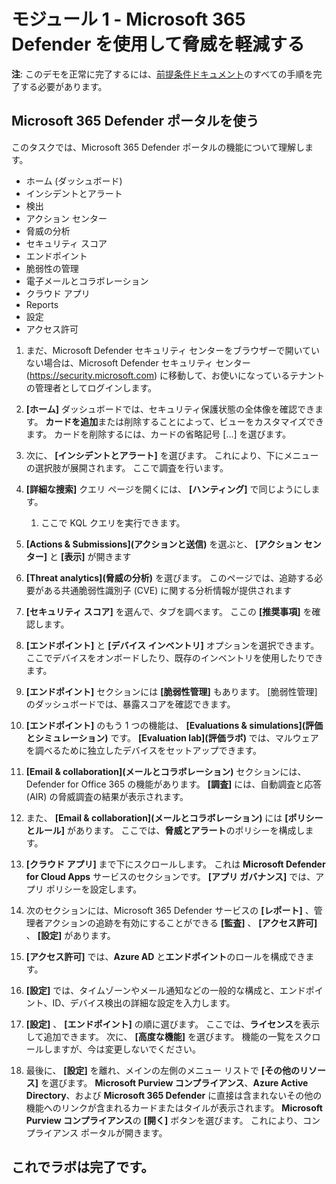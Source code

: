 # <a name="module-1---mitigate-threats-using-microsoft-365-defender"></a>モジュール 1 - Microsoft 365 Defender を使用して脅威を軽減する

**注**: このデモを正常に完了するには、[前提条件ドキュメント](00-prerequisites.md)のすべての手順を完了する必要があります。 

## <a name="use-the-microsoft-365-defender-portal"></a>Microsoft 365 Defender ポータルを使う

このタスクでは、Microsoft 365 Defender ポータルの機能について理解します。

- ホーム (ダッシュボード)
- インシデントとアラート
- 検出
- アクション センター
- 脅威の分析
- セキュリティ スコア
- エンドポイント
- 脆弱性の管理
- 電子メールとコラボレーション
- クラウド アプリ
- Reports
- 設定
- アクセス許可

1. まだ、Microsoft Defender セキュリティ センターをブラウザーで開いていない場合は、Microsoft Defender セキュリティ センター (https://security.microsoft.com) に移動して、お使いになっているテナントの管理者としてログインします。

1. **[ホーム]** ダッシュボードでは、セキュリティ保護状態の全体像を確認できます。 **カードを追加**または削除することによって、ビューをカスタマイズできます。 カードを削除するには、カードの省略記号 [...] を選びます。
1. 次に、 **[インシデントとアラート]** を選びます。 これにより、下にメニューの選択肢が展開されます。 ここで調査を行います。
1. **[詳細な捜索]** クエリ ページを開くには、 **[ハンティング]** で同じようにします。 
    1. ここで KQL クエリを実行できます。
1. **[Actions & Submissions]\(アクションと送信\)** を選ぶと、 **[アクション センター]** と **[表示]** が開きます
1. **[Threat analytics]\(脅威の分析\)** を選びます。 このページでは、追跡する必要がある共通脆弱性識別子 (CVE) に関する分析情報が提供されます
1. **[セキュリティ スコア]** を選んで、タブを調べます。 ここの **[推奨事項]** を確認します。
1. **[エンドポイント]** と **[デバイス インベントリ]** オプションを選択できます。 ここでデバイスをオンボードしたり、既存のインベントリを使用したりできます。
1. **[エンドポイント]** セクションには **[脆弱性管理]** もあります。 [脆弱性管理] のダッシュボードでは、暴露スコアを確認できます。
1. **[エンドポイント]** のもう 1 つの機能は、 **[Evaluations & simulations]\(評価とシミュレーション\)** です。 **[Evaluation lab]\(評価ラボ\)** では、マルウェアを調べるために独立したデバイスをセットアップできます。
1. **[Email & collaboration]\(メールとコラボレーション\)** セクションには、Defender for Office 365 の機能があります。 **[調査]** には、自動調査と応答 (AIR) の脅威調査の結果が表示されます。
1. また、 **[Email & collaboration]\(メールとコラボレーション\)** には **[ポリシーとルール]** があります。 ここでは、**脅威とアラート**のポリシーを構成します。
1. **[クラウド アプリ]** まで下にスクロールします。 これは **Microsoft Defender for Cloud Apps** サービスのセクションです。 **[アプリ ガバナンス]** では、アプリ ポリシーを設定します。
1. 次のセクションには、Microsoft 365 Defender サービスの **[レポート]** 、管理者アクションの追跡を有効にすることができる **[監査]** 、 **[アクセス許可]** 、 **[設定]** があります。
1. **[アクセス許可]** では、**Azure AD** と**エンドポイント**のロールを構成できます。
1. **[設定]** では、タイムゾーンやメール通知などの一般的な構成と、エンドポイント、ID、デバイス検出の詳細な設定を入力します。
1. **[設定]** 、 **[エンドポイント]** の順に選びます。 ここでは、**ライセンス**を表示して追加できます。 次に、 **[高度な機能]** を選びます。 機能の一覧をスクロールしますが、今は変更しないでください。
1. 最後に、 **[設定]** を離れ、メインの左側のメニュー リストで **[その他のリソース]** を選びます。 **Microsoft Purview コンプライアンス**、**Azure Active Directory**、および **Microsoft 365 Defender** に直接は含まれないその他の機能へのリンクが含まれるカードまたはタイルが表示されます。 **Microsoft Purview コンプライアンス**の **[開く]** ボタンを選びます。 これにより、コンプライアンス ポータルが開きます。

## <a name="you-have-completed-the-lab"></a>これでラボは完了です。